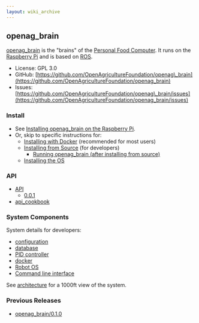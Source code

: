 ```yaml
---
layout: wiki_archive
---
```


## openag\_brain

[openag\_brain](https://github.com/OpenAgricultureFoundation/openag_brain) is the
"brains" of the [Personal Food Computer](personal_food_computers.md). It
runs on the [Raspberry Pi](/Raspberry%20Pi) and is based on [ROS](/ROS).

  - License: GPL 3.0
  - GitHub:
    [https://github.com/OpenAgricultureFoundation/openag\_brain](https://github.com/OpenAgricultureFoundation/openag_brain)
  - Issues:
    [https://github.com/OpenAgricultureFoundation/openag\_brain/issues](https://github.com/OpenAgricultureFoundation/openag_brain/issues)

### Install

  - See [Installing openag\_brain on the Raspberry
    Pi](openag_brain/installing.md).
  - Or, skip to specific instructions for:
      - [Installing with
        Docker](openag_brain/installing/installing_with_docker.md)
        (recommended for most users)
      - [Installing from
        Source](openag_brain/installing/installing_globally.md) (for
        developers)
          - [Running openag\_brain (after installing from
            source)](openag_brain/running_openag_brain.md)
      - [Installing the
        OS](openag_brain/installing/installing_the_os.md)

### API

  - [API](openag_brain/api.md)
      - [0.0.1](openag_brain/api/0.0.1.md)
  - [api\_cookbook](openag_brain/api_cookbook.md)

### System Components

System details for developers:

  - [configuration](openag_brain/configuration.md)
  - [database](openag_brain/database.md)
  - [PID controller](openag_brain/pid.md)
  - [docker](docker)
  - [Robot OS](openag_brain/ros.md)
  - [Command line interface](openag_brain/cli.md)

See [architecture](food_computer_2/architecture.md) for a 1000ft view of
the system.

### Previous Releases

  - [openag_brain/0.1.0](openag_brain/0.1.0/index.md)

